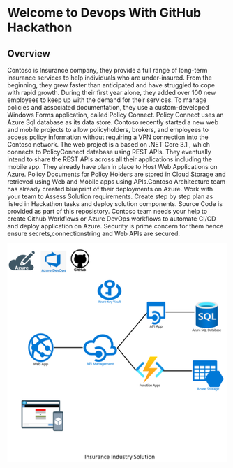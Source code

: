 # Welcome to Devops With GitHub Hackathon

## Overview

Contoso is Insurance company, they provide a full range of long-term insurance services to help individuals who are under-insured. From the beginning, they grew faster than anticipated and have struggled to cope with rapid growth. During their first year alone, they added over 100 new employees to keep up with the demand for their services. To manage policies and associated documentation, they use a custom-developed Windows Forms application, called Policy Connect. Policy Connect uses an Azure Sql database as its data store. 
Contoso recently started a new web and mobile projects to allow policyholders, brokers, and employees to access policy information without requiring a VPN connection into the Contoso network. The web project is a based on .NET Core 3.1 , which connects to PolicyConnect database using REST APIs. They eventually intend to share the REST APIs across all their applications including the mobile app. They already have plan in place to Host Web Applications on Azure. Policy Documents for Policy Holders are stored in Cloud Storage and retrieved using Web and Mobile apps using APIs.Contoso Architecture team has already created blueprint of their deployments on Azure. Work with your team to Assess Solution requirements. Create step by step plan as listed in Hackathon tasks and deploy solution components. Source Code is provided as part of this reposistory. Contoso team needs your help to create Github Workflows or Azure DevOps workflows to automate CI/CD and deploy application on Azure. Security is prime concern for them hence ensure secrets,connectionstring and Web APIs are secured.


![Solution BluePrint](/images/solutionblueprint.png)
